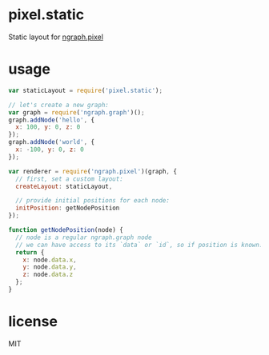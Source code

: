 # pixel.static

Static layout for [ngraph.pixel](https://github.com/anvaka/ngraph.pixel)

# usage

``` js
var staticLayout = require('pixel.static');

// let's create a new graph:
var graph = require('ngraph.graph')();
graph.addNode('hello', {
  x: 100, y: 0, z: 0
});
graph.addNode('world', {
  x: -100, y: 0, z: 0
});

var renderer = require('ngraph.pixel')(graph, {
  // first, set a custom layout:
  createLayout: staticLayout,

  // provide initial positions for each node:
  initPosition: getNodePosition
});

function getNodePosition(node) {
  // node is a regular ngraph.graph node
  // we can have access to its `data` or `id`, so if position is known:
  return {
    x: node.data.x,
    y: node.data.y,
    z: node.data.z
  };
}
```

# license

MIT
